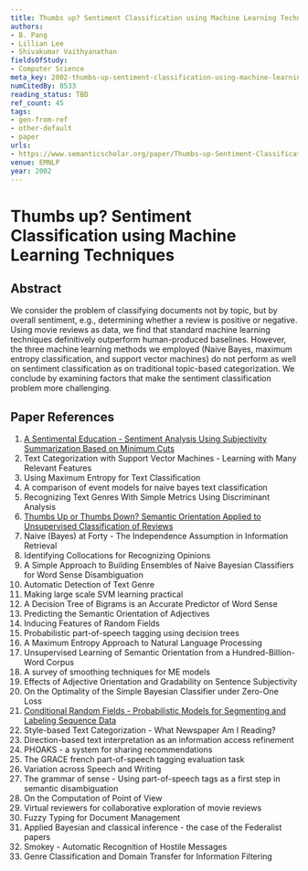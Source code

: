 ```yaml
---
title: Thumbs up? Sentiment Classification using Machine Learning Techniques
authors:
- B. Pang
- Lillian Lee
- Shivakumar Vaithyanathan
fieldsOfStudy:
- Computer Science
meta_key: 2002-thumbs-up-sentiment-classification-using-machine-learning-techniques
numCitedBy: 8533
reading_status: TBD
ref_count: 45
tags:
- gen-from-ref
- other-default
- paper
urls:
- https://www.semanticscholar.org/paper/Thumbs-up-Sentiment-Classification-using-Machine-Pang-Lee/12d0353ce8b41b7e5409e5a4a611110aee33c7bc?sort=total-citations
venue: EMNLP
year: 2002
---
```


# Thumbs up? Sentiment Classification using Machine Learning Techniques

## Abstract

We consider the problem of classifying documents not by topic, but by overall sentiment, e.g., determining whether a review is positive or negative. Using movie reviews as data, we find that standard machine learning techniques definitively outperform human-produced baselines. However, the three machine learning methods we employed (Naive Bayes, maximum entropy classification, and support vector machines) do not perform as well on sentiment classification as on traditional topic-based categorization. We conclude by examining factors that make the sentiment classification problem more challenging.

## Paper References

1. [A Sentimental Education - Sentiment Analysis Using Subjectivity Summarization Based on Minimum Cuts](2004-a-sentimental-education-sentiment-analysis-using-subjectivity-summarization-based-on-minimum-cuts)
2. Text Categorization with Support Vector Machines - Learning with Many Relevant Features
3. Using Maximum Entropy for Text Classification
4. A comparison of event models for naive bayes text classification
5. Recognizing Text Genres With Simple Metrics Using Discriminant Analysis
6. [Thumbs Up or Thumbs Down? Semantic Orientation Applied to Unsupervised Classification of Reviews](2002-thumbs-up-or-thumbs-down-semantic-orientation-applied-to-unsupervised-classification-of-reviews)
7. Naive (Bayes) at Forty - The Independence Assumption in Information Retrieval
8. Identifying Collocations for Recognizing Opinions
9. A Simple Approach to Building Ensembles of Naive Bayesian Classifiers for Word Sense Disambiguation
10. Automatic Detection of Text Genre
11. Making large scale SVM learning practical
12. A Decision Tree of Bigrams is an Accurate Predictor of Word Sense
13. Predicting the Semantic Orientation of Adjectives
14. Inducing Features of Random Fields
15. Probabilistic part-of-speech tagging using decision trees
16. A Maximum Entropy Approach to Natural Language Processing
17. Unsupervised Learning of Semantic Orientation from a Hundred-Billion-Word Corpus
18. A survey of smoothing techniques for ME models
19. Effects of Adjective Orientation and Gradability on Sentence Subjectivity
20. On the Optimality of the Simple Bayesian Classifier under Zero-One Loss
21. [Conditional Random Fields - Probabilistic Models for Segmenting and Labeling Sequence Data](2001-conditional-random-fields-probabilistic-models-for-segmenting-and-labeling-sequence-data)
22. Style-based Text Categorization - What Newspaper Am I Reading?
23. Direction-based text interpretation as an information access refinement
24. PHOAKS - a system for sharing recommendations
25. The GRACE french part-of-speech tagging evaluation task
26. Variation across Speech and Writing
27. The grammar of sense - Using part-of-speech tags as a first step in semantic disambiguation
28. On the Computation of Point of View
29. Virtual reviewers for collaborative exploration of movie reviews
30. Fuzzy Typing for Document Management
31. Applied Bayesian and classical inference - the case of the Federalist papers
32. Smokey - Automatic Recognition of Hostile Messages
33. Genre Classification and Domain Transfer for Information Filtering
